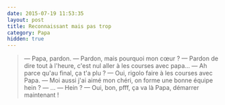 ```yaml
---
date: 2015-07-19 11:53:35
layout: post
title: Reconnaissant mais pas trop
category: Papa
hidden: true
---
```


> — Papa, pardon.
> — Pardon, mais pourquoi mon cœur ?
> — Pardon de dire tout à l'heure, c'est nul aller à les courses avec papa...
> — Ah parce qu'au final, ça t'a plu ?
> — Oui, rigolo faire à les courses avec Papa.
> — Moi aussi j'ai aimé mon chéri, on forme une bonne équipe hein ?
> — ...
> — Hein ?
> — Oui, bon, pfff, ça va là Papa, démarrer maintenant !

